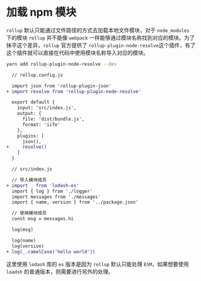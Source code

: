 # 加载 npm 模块

`rollup` 默认只能通过文件路径的方式去加载本地文件模块，对于 `node_modules` 下的模块 `rollup` 并不能像 `webpack` 一样能够通过模块名称找到对应的模块。为了抹平这个差异，`rollup` 官方提供了 `rollup-plugin-node-resolve`这个插件，有了这个插件就可以直接在代码中使用模块名称导入对应的模块。

```bash
yarn add rollup-plugin-node-resolve --dev
```

```diff
  // rollup.config.js

  import json from 'rollup-plugin-json'
+ import resolve from 'rollup-plugin-node-resolve'

  export default {
    input: 'src/index.js',
    output: {
      file: 'dist/bundle.js',
      format: 'iife'
    },
    plugins: [
      json(),
+     resolve()
    ]
  }
```

```diff
  // src/index.js

  // 导入模块成员
+ import _ from 'lodash-es'
  import { log } from './logger'
  import messages from './messages'
  import { name, version } from '../package.json'

  // 使用模块成员
  const msg = messages.hi

  log(msg)

  log(name)
  log(version)
+ log(_.camelCase('hello world'))
```

这里使用 `lodash` 库的 `es` 版本是因为 `rollup` 默认只能处理 `ESM`，如果想要使用 `loadsh` 的普通版本，则需要进行另外的处理。